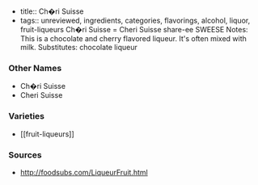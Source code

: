 - title:: Ch�ri Suisse
- tags:: unreviewed, ingredients, categories, flavorings, alcohol, liquor, fruit-liqueurs
Ch�ri Suisse = Cheri Suisse share-ee SWEESE Notes: This is a chocolate and cherry flavored liqueur. It's often mixed with milk. Substitutes: chocolate liqueur

### Other Names

* Ch�ri Suisse
* Cheri Suisse

### Varieties

* [[fruit-liqueurs]]

### Sources
* http://foodsubs.com/LiqueurFruit.html
